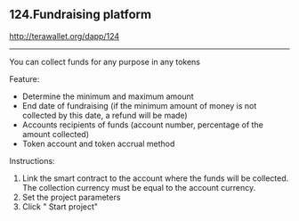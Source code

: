 ## 124.Fundraising platform

http://terawallet.org/dapp/124

************************************************************************************************************************
You can collect funds for any purpose in any tokens

Feature:
- Determine the minimum and maximum amount
- End date of fundraising (if the minimum amount of money is not collected by this date, a refund will be made)
- Accounts recipients of funds (account number, percentage of the amount collected)
- Token account and token accrual method



Instructions:
1. Link the smart contract to the account where the funds will be collected. The collection currency must be equal to the account currency.
2. Set the project parameters
3. Click " Start project"


 
 
